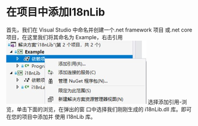 # 在项目中添加I18nLib

首先，我们在 Visual Studio 中命名并创建一个.net framework 项目
或.net core 项目，在这里我们将其命名为 Example，右击引用 
![Reference](./在项目中添加I18nLib-图片/Reference.jpg)
选择添加引用-浏览，单击下面的浏览，在弹出的窗
口中选择我们刚刚生成的 i18nLib.dll 库。即可在您的项目中添加并
使用 I18nLib 库。 
